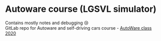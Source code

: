 # Autoware course (LGSVL simulator)
Contains mostly notes and debugging 😢 <br/>
GitLab repo for Autoware and self-driving cars course - [AutoWare class 2020](https://gitlab.com/ApexAI/autowareclass2020)

